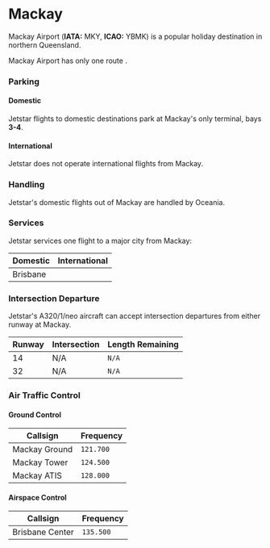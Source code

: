 # Mackay
Mackay Airport (**IATA:** MKY, **ICAO:** YBMK) is a popular holiday destination in northern Queensland.

Mackay Airport has only one route .

### Parking

#### Domestic
Jetstar flights to domestic destinations park at Mackay's only terminal, bays **3-4**.

#### International
Jetstar does not operate international flights from Mackay.

### Handling
Jetstar's domestic flights out of Mackay are handled by Oceania.

### Services
Jetstar services one flight to a major city from Mackay:

|  Domestic  | International |
| ---------- | ------------- |
| Brisbane  |       |

### Intersection Departure
Jetstar's A320/1/neo aircraft can accept intersection departures from either runway at Mackay.

| Runway | Intersection | Length Remaining |
| ------ | ------------ | ---------------- |
| 14 | N/A | `N/A` |
| 32 | N/A | `N/A` |

### Air Traffic Control

#### Ground Control
| Callsign | Frequency |
| -------- | --------- |
| Mackay Ground | `121.700` |
| Mackay Tower | `124.500` |
| Mackay ATIS | `128.000` |

#### Airspace Control
| Callsign | Frequency |
| -------- | --------- |
| Brisbane Center | `135.500` |